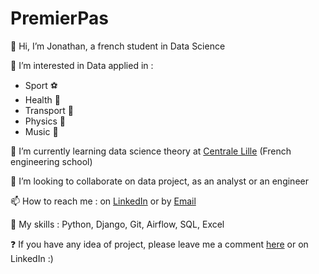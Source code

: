 # PremierPas
👋 Hi, I’m Jonathan, a french student in Data Science

👀 I’m interested in Data applied in :
- Sport ⚽
- Health 💊
- Transport 🚅
- Physics 🧪
- Music 🎵

🌱 I’m currently learning data science theory at [Centrale Lille](https://centralelille.fr/) (French engineering school)

💞️ I’m looking to collaborate on data project, as an analyst or an engineer

📫 How to reach me : on [LinkedIn](https://www.linkedin.com/in/jonathan-sathyapalan/) or by [Email](mailto:jonathan.sathyapalan@centrale.centralelille.fr)

🎨 My skills : Python, Django, Git, Airflow, SQL, Excel

❓ If you have any idea of project, please leave me a comment [here](https://github.com/Odjoo17/PremierPas/blob/main/PROJECT_IDEAS.md) or on LinkedIn :)
